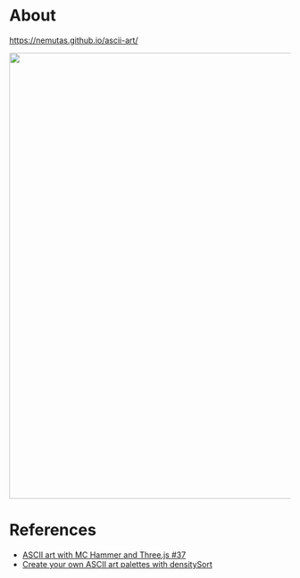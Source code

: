 # About

https://nemutas.github.io/ascii-art/

<img src='https://user-images.githubusercontent.com/46724121/212554145-67199561-731f-4e12-962c-c121e3cf8020.png' alt='' width='800' />

# References

- [ASCII art with MC Hammer and Three.js #37](https://www.youtube.com/watch?v=uO_r3wDfAWo)
- [Create your own ASCII art palettes with densitySort](https://www.astoundingscripts.com/art/create-your-own-ascii-art-palettes-densitysort/)
